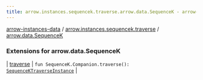 ```yaml
---
title: arrow.instances.sequencek.traverse.arrow.data.SequenceK - arrow-instances-data
---
```


[arrow-instances-data](../../index.html) / [arrow.instances.sequencek.traverse](../index.html) / [arrow.data.SequenceK](./index.html)

### Extensions for arrow.data.SequenceK

| [traverse](traverse.html) | `fun SequenceK.Companion.traverse(): `[`SequenceKTraverseInstance`](../../arrow.instances/-sequence-k-traverse-instance/index.html) |

